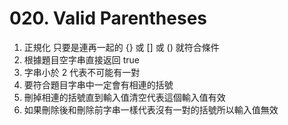 # 020. Valid Parentheses

1. 正規化 只要是連再一起的 {} 或 [] 或 () 就符合條件
2. 根據題目空字串直接返回 true
3. 字串小於 2 代表不可能有一對
4. 要符合題目字串中一定會有相連的括號
5. 刪掉相連的括號直到輸入值清空代表這個輸入值有效
6. 如果刪除後和刪除前字串一樣代表沒有一對的括號所以輸入值無效
